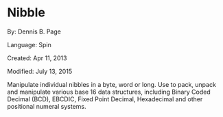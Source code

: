 # Nibble

By: Dennis B. Page

Language: Spin

Created: Apr 11, 2013

Modified: July 13, 2015

Manipulate individual nibbles in a byte, word or long. Use to pack, unpack and manipulate various base 16 data structures, including Binary Coded Decimal (BCD), EBCDIC, Fixed Point Decimal, Hexadecimal and other positional numeral systems.
